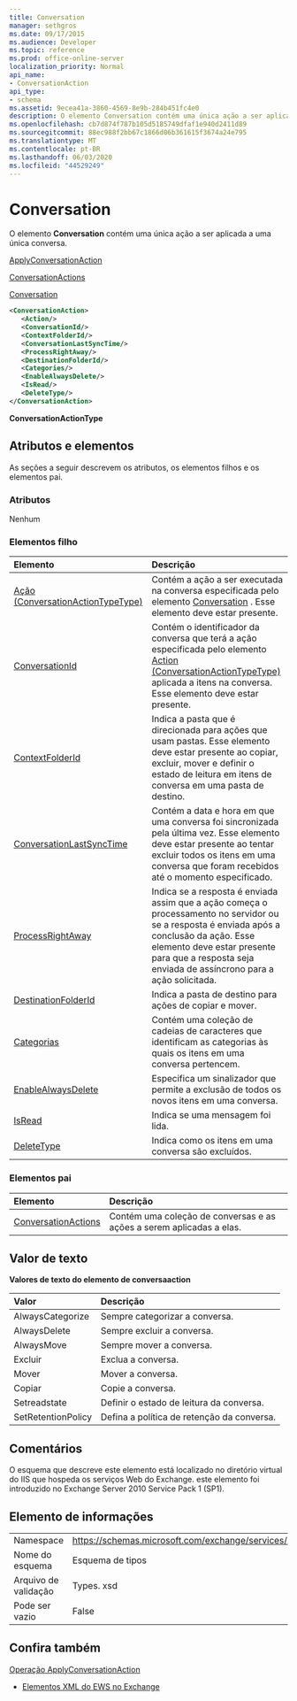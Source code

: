 ```yaml
---
title: Conversation
manager: sethgros
ms.date: 09/17/2015
ms.audience: Developer
ms.topic: reference
ms.prod: office-online-server
localization_priority: Normal
api_name:
- ConversationAction
api_type:
- schema
ms.assetid: 9ecea41a-3860-4569-8e9b-284b451fc4e0
description: O elemento Conversation contém uma única ação a ser aplicada a uma única conversa.
ms.openlocfilehash: cb7d874f787b105d5185749dfaf1e940d2411d89
ms.sourcegitcommit: 88ec988f2bb67c1866d06b361615f3674a24e795
ms.translationtype: MT
ms.contentlocale: pt-BR
ms.lasthandoff: 06/03/2020
ms.locfileid: "44529249"
---
```

# <a name="conversationaction"></a>Conversation

O elemento **Conversation** contém uma única ação a ser aplicada a uma única conversa. 
  
[ApplyConversationAction](applyconversationaction.md)
  
[ConversationActions](conversationactions.md)
  
[Conversation](conversationaction.md)
  
```XML
<ConversationAction>
   <Action/>
   <ConversationId/>
   <ContextFolderId/>
   <ConversationLastSyncTime/>
   <ProcessRightAway/>
   <DestinationFolderId/>
   <Categories/>
   <EnableAlwaysDelete/>
   <IsRead/>
   <DeleteType/>
</ConversationAction>
```

 **ConversationActionType**
## <a name="attributes-and-elements"></a>Atributos e elementos

As seções a seguir descrevem os atributos, os elementos filhos e os elementos pai.
  
### <a name="attributes"></a>Atributos

Nenhum
  
### <a name="child-elements"></a>Elementos filho

|**Elemento**|**Descrição**|
|:-----|:-----|
|[Ação (ConversationActionTypeType)](action-conversationactiontypetype.md) <br/> |Contém a ação a ser executada na conversa especificada pelo elemento [Conversation](conversationid.md) . Esse elemento deve estar presente.  <br/> |
|[ConversationId](conversationid.md) <br/> |Contém o identificador da conversa que terá a ação especificada pelo elemento [Action (ConversationActionTypeType)](action-conversationactiontypetype.md) aplicada a itens na conversa. Esse elemento deve estar presente.  <br/> |
|[ContextFolderId](contextfolderid.md) <br/> |Indica a pasta que é direcionada para ações que usam pastas. Esse elemento deve estar presente ao copiar, excluir, mover e definir o estado de leitura em itens de conversa em uma pasta de destino.  <br/> |
|[ConversationLastSyncTime](conversationlastsynctime.md) <br/> |Contém a data e hora em que uma conversa foi sincronizada pela última vez. Esse elemento deve estar presente ao tentar excluir todos os itens em uma conversa que foram recebidos até o momento especificado.  <br/> |
|[ProcessRightAway](processrightaway.md) <br/> |Indica se a resposta é enviada assim que a ação começa o processamento no servidor ou se a resposta é enviada após a conclusão da ação. Esse elemento deve estar presente para que a resposta seja enviada de assíncrono para a ação solicitada.  <br/> |
|[DestinationFolderId](destinationfolderid.md) <br/> |Indica a pasta de destino para ações de copiar e mover.  <br/> |
|[Categorias](categories-ex15websvcsotherref.md) <br/> |Contém uma coleção de cadeias de caracteres que identificam as categorias às quais os itens em uma conversa pertencem.  <br/> |
|[EnableAlwaysDelete](enablealwaysdelete.md) <br/> |Especifica um sinalizador que permite a exclusão de todos os novos itens em uma conversa.  <br/> |
|[IsRead](isread.md) <br/> |Indica se uma mensagem foi lida.  <br/> |
|[DeleteType](deletetype.md) <br/> |Indica como os itens em uma conversa são excluídos.  <br/> |
   
### <a name="parent-elements"></a>Elementos pai

|**Elemento**|**Descrição**|
|:-----|:-----|
|[ConversationActions](conversationactions.md) <br/> |Contém uma coleção de conversas e as ações a serem aplicadas a elas.  <br/> |
   
## <a name="text-value"></a>Valor de texto

**Valores de texto do elemento de conversaaction**

|**Valor**|**Descrição**|
|:-----|:-----|
|AlwaysCategorize  <br/> |Sempre categorizar a conversa.  <br/> |
|AlwaysDelete  <br/> |Sempre excluir a conversa.  <br/> |
|AlwaysMove  <br/> |Sempre mover a conversa.  <br/> |
|Excluir  <br/> |Exclua a conversa.  <br/> |
|Mover  <br/> |Mover a conversa.  <br/> |
|Copiar  <br/> |Copie a conversa.  <br/> |
|Setreadstate  <br/> |Definir o estado de leitura da conversa.  <br/> |
|SetRetentionPolicy  <br/> |Defina a política de retenção da conversa.  <br/> |
   
## <a name="remarks"></a>Comentários

O esquema que descreve este elemento está localizado no diretório virtual do IIS que hospeda os serviços Web do Exchange. este elemento foi introduzido no Exchange Server 2010 Service Pack 1 (SP1).
  
## <a name="element-information"></a>Elemento de informações

|||
|:-----|:-----|
|Namespace  <br/> |https://schemas.microsoft.com/exchange/services/2006/types  <br/> |
|Nome do esquema  <br/> |Esquema de tipos  <br/> |
|Arquivo de validação  <br/> |Types. xsd  <br/> |
|Pode ser vazio  <br/> |False  <br/> |
   
## <a name="see-also"></a>Confira também



[Operação ApplyConversationAction](applyconversationaction-operation.md)


- [Elementos XML do EWS no Exchange](ews-xml-elements-in-exchange.md)

